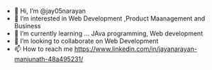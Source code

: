 - 👋 Hi, I’m @jay05narayan
- 👀 I’m interested in Web Development ,Product Maanagement and Business
- 🌱 I’m currently learning ... JAva programming, Web development
- 💞️ I’m looking to collaborate on Web Development
- 📫 How to reach me https://www.linkedin.com/in/jayanarayan-manjunath-48a495231/

<!---
jay05narayan/jay05narayan is a ✨ special ✨ repository because its `README.md` (this file) appears on your GitHub profile.
You can click the Preview link to take a look at your changes.
--->
